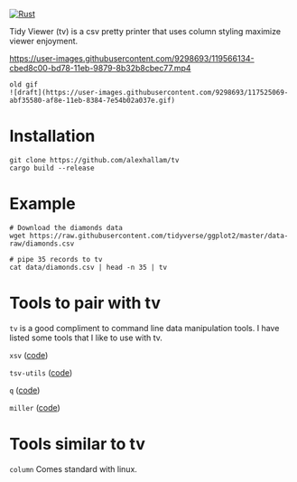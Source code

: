 [![Rust](https://github.com/alexhallam/tv/actions/workflows/rust.yml/badge.svg)](https://github.com/alexhallam/tv/actions/workflows/rust.yml)

Tidy Viewer (tv) is a csv pretty printer that uses column styling maximize viewer enjoyment.


https://user-images.githubusercontent.com/9298693/119566134-cbed8c00-bd78-11eb-9879-8b32b8cbec77.mp4


```
old gif
![draft](https://user-images.githubusercontent.com/9298693/117525069-abf35580-af8e-11eb-8384-7e54b02a037e.gif)
```

# Installation

```
git clone https://github.com/alexhallam/tv
cargo build --release
```

# Example


```
# Download the diamonds data
wget https://raw.githubusercontent.com/tidyverse/ggplot2/master/data-raw/diamonds.csv

# pipe 35 records to tv
cat data/diamonds.csv | head -n 35 | tv
```

# Tools to pair with tv

`tv` is a good compliment to command line data manipulation tools. I have listed some tools that I like to use with tv.

`xsv` ([code](https://github.com/BurntSushi/xsv))

`tsv-utils` ([code](https://github.com/eBay/tsv-utils))

`q` ([code](https://github.com/zestyping/q))

`miller` ([code](https://github.com/johnkerl/miller))

# Tools similar to tv

`column` Comes standard with linux.
